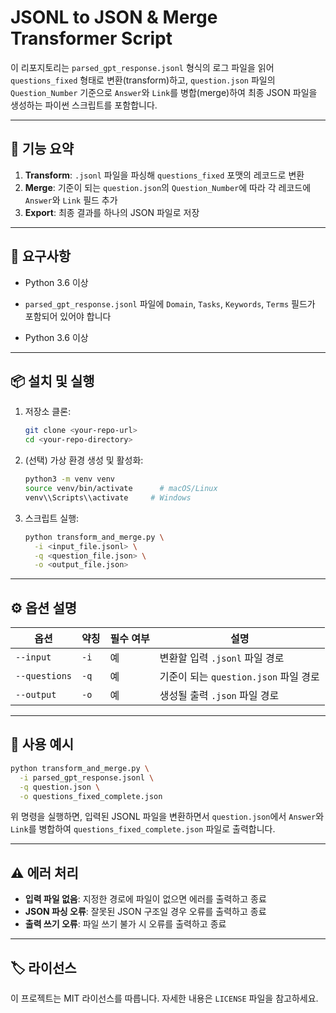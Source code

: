 # JSONL to JSON & Merge Transformer Script

이 리포지토리는 `parsed_gpt_response.jsonl` 형식의 로그 파일을 읽어 `questions_fixed` 형태로 변환(transform)하고, `question.json` 파일의 `Question_Number` 기준으로 `Answer`와 `Link`를 병합(merge)하여 최종 JSON 파일을 생성하는 파이썬 스크립트를 포함합니다.

---

## 📝 기능 요약

1. **Transform**: `.jsonl` 파일을 파싱해 `questions_fixed` 포맷의 레코드로 변환
2. **Merge**: 기준이 되는 `question.json`의 `Question_Number`에 따라 각 레코드에 `Answer`와 `Link` 필드 추가
3. **Export**: 최종 결과를 하나의 JSON 파일로 저장

---

## 🚀 요구사항

* Python 3.6 이상

* `parsed_gpt_response.jsonl` 파일에 `Domain`, `Tasks`, `Keywords`, `Terms` 필드가 포함되어 있어야 합니다

* Python 3.6 이상

---

## 📦 설치 및 실행

1. 저장소 클론:

   ```bash
   git clone <your-repo-url>
   cd <your-repo-directory>
   ```

2. (선택) 가상 환경 생성 및 활성화:

   ```bash
   python3 -m venv venv
   source venv/bin/activate      # macOS/Linux
   venv\\Scripts\\activate     # Windows
   ```

3. 스크립트 실행:

   ```bash
   python transform_and_merge.py \
     -i <input_file.jsonl> \
     -q <question_file.json> \
     -o <output_file.json>
   ```

---

## ⚙️ 옵션 설명

| 옵션            | 약칭   | 필수 여부 | 설명                           |
| ------------- | ---- | ----- | ---------------------------- |
| `--input`     | `-i` | 예     | 변환할 입력 `.jsonl` 파일 경로        |
| `--questions` | `-q` | 예     | 기준이 되는 `question.json` 파일 경로 |
| `--output`    | `-o` | 예     | 생성될 출력 `.json` 파일 경로         |

---

## 📖 사용 예시

```bash
python transform_and_merge.py \
  -i parsed_gpt_response.jsonl \
  -q question.json \
  -o questions_fixed_complete.json
```

위 명령을 실행하면, 입력된 JSONL 파일을 변환하면서 `question.json`에서 `Answer`와 `Link`를 병합하여 `questions_fixed_complete.json` 파일로 출력합니다.

---

## ⚠️ 에러 처리

* **입력 파일 없음**: 지정한 경로에 파일이 없으면 에러를 출력하고 종료
* **JSON 파싱 오류**: 잘못된 JSON 구조일 경우 오류를 출력하고 종료
* **출력 쓰기 오류**: 파일 쓰기 불가 시 오류를 출력하고 종료

---

## 🏷️ 라이선스

이 프로젝트는 MIT 라이선스를 따릅니다. 자세한 내용은 `LICENSE` 파일을 참고하세요.
